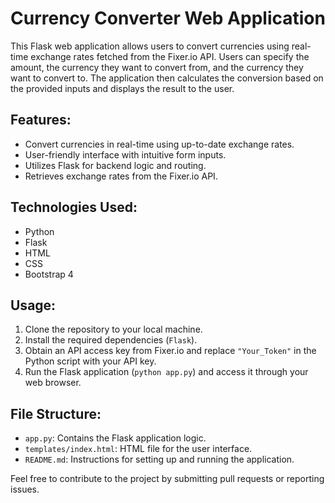 # Currency Converter Web Application

This Flask web application allows users to convert currencies using real-time exchange rates fetched from the Fixer.io API. Users can specify the amount, the currency they want to convert from, and the currency they want to convert to. The application then calculates the conversion based on the provided inputs and displays the result to the user.

## Features:
- Convert currencies in real-time using up-to-date exchange rates.
- User-friendly interface with intuitive form inputs.
- Utilizes Flask for backend logic and routing.
- Retrieves exchange rates from the Fixer.io API.

## Technologies Used:
- Python
- Flask
- HTML
- CSS
- Bootstrap 4

## Usage:
1. Clone the repository to your local machine.
2. Install the required dependencies (`Flask`).
3. Obtain an API access key from Fixer.io and replace `"Your_Token"` in the Python script with your API key.
4. Run the Flask application (`python app.py`) and access it through your web browser.

## File Structure:
- `app.py`: Contains the Flask application logic.
- `templates/index.html`: HTML file for the user interface.
- `README.md`: Instructions for setting up and running the application.

Feel free to contribute to the project by submitting pull requests or reporting issues.

